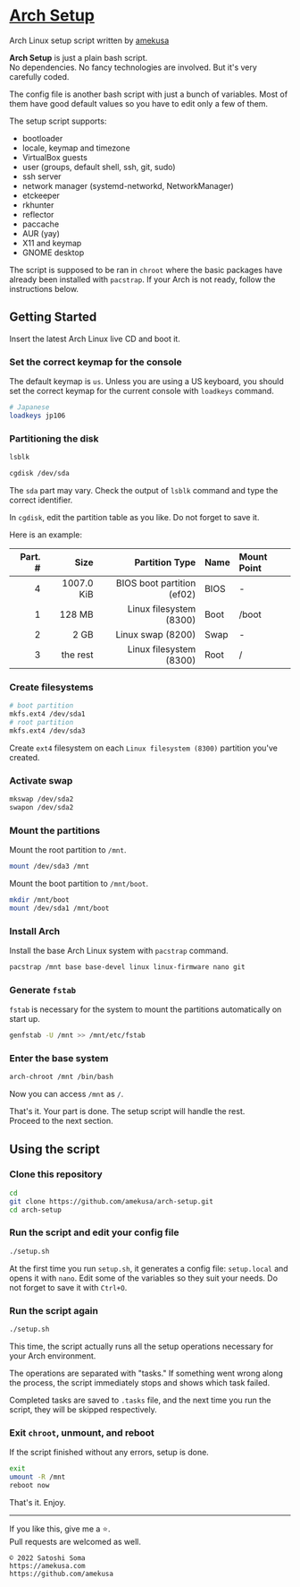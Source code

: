 # [Arch Setup](https://github.com/amekusa/arch-setup/)
Arch Linux setup script written by [amekusa](https://github.com/amekusa/)

**Arch Setup** is just a plain bash script.  
No dependencies. No fancy technologies are involved. But it's very carefully coded.

The config file is another bash script with just a bunch of variables. Most of them have good default values so you have to edit only a few of them.

The setup script supports:
- bootloader
- locale, keymap and timezone
- VirtualBox guests
- user (groups, default shell, ssh, git, sudo)
- ssh server
- network manager (systemd-networkd, NetworkManager)
- etckeeper
- rkhunter
- reflector
- paccache
- AUR (yay)
- X11 and keymap
- GNOME desktop

The script is supposed to be ran in `chroot` where the basic packages have already been installed with `pacstrap`. If your Arch is not ready, follow the instructions below.

## Getting Started
Insert the latest Arch Linux live CD and boot it.

### Set the correct keymap for the console
The default keymap is `us`.
Unless you are using a US keyboard, you should set the correct keymap for the current console with `loadkeys` command.

```sh
# Japanese
loadkeys jp106
```

### Partitioning the disk

```sh
lsblk
```

```sh
cgdisk /dev/sda
```

The `sda` part may vary. Check the output of `lsblk` command and type the correct identifier.

In `cgdisk`, edit the partition table as you like. Do not forget to save it.

Here is an example:

Part. # | Size | Partition Type | Name | Mount Point
-------:|-----:|---------------:|:-----|:-----------
4 | 1007.0 KiB | BIOS boot partition (ef02) | BIOS | -
1 | 128 MB | Linux filesystem (8300) | Boot | /boot
2 | 2 GB | Linux swap (8200) | Swap | -
3 | the rest | Linux filesystem (8300) | Root | /

### Create filesystems

```sh
# boot partition
mkfs.ext4 /dev/sda1
# root partition
mkfs.ext4 /dev/sda3
```

Create `ext4` filesystem on each `Linux filesystem (8300)` partition you've created.

### Activate swap

```sh
mkswap /dev/sda2
swapon /dev/sda2
```

### Mount the partitions
Mount the root partition to `/mnt`.

```sh
mount /dev/sda3 /mnt
```

Mount the boot partition to `/mnt/boot`.

```sh
mkdir /mnt/boot
mount /dev/sda1 /mnt/boot
```

### Install Arch
Install the base Arch Linux system with `pacstrap` command.

```sh
pacstrap /mnt base base-devel linux linux-firmware nano git
```

### Generate `fstab`
`fstab` is necessary for the system to mount the partitions automatically on start up.  

```sh
genfstab -U /mnt >> /mnt/etc/fstab
```

### Enter the base system

```sh
arch-chroot /mnt /bin/bash
```

Now you can access `/mnt` as `/`.

That's it. Your part is done. The setup script will handle the rest.  
Proceed to the next section.


## Using the script

### Clone this repository

```sh
cd
git clone https://github.com/amekusa/arch-setup.git
cd arch-setup
```

### Run the script and edit your config file

```sh
./setup.sh
```

At the first time you run `setup.sh`, it generates a config file: `setup.local` and opens it with `nano`.
Edit some of the variables so they suit your needs. Do not forget to save it with `Ctrl+O`.

### Run the script again

```sh
./setup.sh
```

This time, the script actually runs all the setup operations necessary for your Arch environment.

The operations are separated with "tasks."
If something went wrong along the process, the script immediately stops and shows which task failed.

Completed tasks are saved to `.tasks` file, and the next time you run the script, they will be skipped respectively.

### Exit `chroot`, unmount, and reboot
If the script finished without any errors, setup is done.

```sh
exit
umount -R /mnt
reboot now
```

That's it. Enjoy.

---

If you like this, give me a :star:.  
Pull requests are welcomed as well.

	© 2022 Satoshi Soma  
	https://amekusa.com
	https://github.com/amekusa
